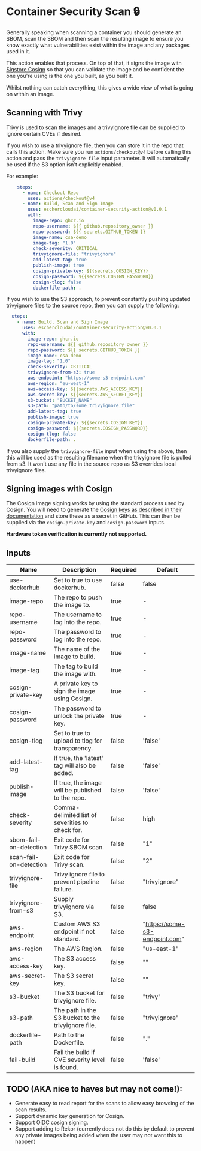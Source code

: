# Container Security Scan :lock:

Generally speaking when scanning a container you should generate an SBOM, scan the SBOM and then scan the resulting
image to ensure you know exactly what vulnerabilities exist within the image and any packages used in it.

This action enables that process. On top of that, it signs the image
with [Sigstore Cosign](https://github.com/sigstore/cosign) so that you can validate the image and be confident the one
you're using is the one you built, as you built it.

Whilst nothing can catch everything, this gives a wide view of what is going on within an image.

## Scanning with Trivy

Trivy is used to scan the images and a trivyignore file can be supplied to ignore certain CVEs if desired.

If you wish to use a trivyignore file, then you can store it in the repo that calls this action.
Make sure you run `actions/checkout@v4` before calling this action and pass the `trivyignore-file` input parameter.
It will automatically be used if the S3 option isn't explicitly enabled.

For example:

```yaml
    steps:
      - name: Checkout Repo
        uses: actions/checkout@v4
      - name: Build, Scan and Sign Image
        uses: eschercloudai/container-security-action@v0.0.1
        with:
          image-repo: ghcr.io
          repo-username: ${{ github.repository_owner }}
          repo-password: ${{ secrets.GITHUB_TOKEN }}
          image-name: csa-demo
          image-tag: "1.0"
          check-severity: CRITICAL
          trivyignore-file: "trivyignore"
          add-latest-tag: true
          publish-image: true
          cosign-private-key: ${{secrets.COSIGN_KEY}}
          cosign-password: ${{secrets.COSIGN_PASSWORD}}
          cosign-tlog: false
          dockerfile-path: .
```

If you wish to use the S3 approach, to prevent constantly pushing updated trivyignore files to the source repo, then you
can supply the following:

```yaml
  steps:
    - name: Build, Scan and Sign Image
      uses: eschercloudai/container-security-action@v0.0.1
      with:
        image-repo: ghcr.io
        repo-username: ${{ github.repository_owner }}
        repo-password: ${{ secrets.GITHUB_TOKEN }}
        image-name: csa-demo
        image-tag: "1.0"
        check-severity: CRITICAL
        trivyignore-from-s3: true
        aws-endpoint: "https://some-s3-endpoint.com"
        aws-region: "eu-west-1"
        aws-access-key: ${{secrets.AWS_ACCESS_KEY}}
        aws-secret-key: ${{secrets.AWS_SECRET_KEY}}
        s3-bucket: "BUCKET_NAME"
        s3-path: "path/to/some_trivyignore_file"
        add-latest-tag: true
        publish-image: true
        cosign-private-key: ${{secrets.COSIGN_KEY}}
        cosign-password: ${{secrets.COSIGN_PASSWORD}}
        cosign-tlog: false
        dockerfile-path: .
```

If you also supply the `trivyignore-file` input when using the above, then this will be used as the resulting filename
when the trivyignore file is pulled from s3. It won't use any file in the source repo as S3 overrides local trivyignore
files.

## Signing images with Cosign

The Cosign image signing works by using the standard process used by Cosign.
You will need to generate the [Cosign keys as described in their documentation](https://docs.sigstore.dev/key_management/overview/) and store these as a secret in GitHub.
This can then be supplied via the `cosign-private-key` and `cosign-password` inputs.

**Hardware token verification is currently not supported.**

## Inputs

| Name                   | Description                                        | Required | Default                        |
|------------------------|----------------------------------------------------|----------|--------------------------------|
| use-dockerhub          | Set to true to use dockerhub.                      | false    | false                          |
| image-repo             | The repo to push the image to.                     | true     | -                              |
| repo-username          | The username to log into the repo.                 | true     | -                              |
| repo-password          | The password to log into the repo.                 | true     | -                              |
| image-name             | The name of the image to build.                    | true     | -                              |
| image-tag              | The tag to build the image with.                   | true     | -                              |
| cosign-private-key     | A private key to sign the image using Cosign.      | true     | -                              |
| cosign-password        | The password to unlock the private key.            | true     | -                              |
| cosign-tlog            | Set to true to upload to tlog for transparency.    | false    | 'false'                        |
| add-latest-tag         | If true, the 'latest' tag will also be added.      | false    | 'false'                        |
| publish-image          | If true, the image will be published to the repo.  | false    | 'false'                        |
| check-severity         | Comma-delimited list of severities to check for.   | false    | high                           |
| sbom-fail-on-detection | Exit code for Trivy SBOM scan.                     | false    | "1"                            |
| scan-fail-on-detection | Exit code for Trivy scan.                          | false    | "2"                            |
| trivyignore-file       | Trivy ignore file to prevent pipeline failure.     | false    | "trivyignore"                  |
| trivyignore-from-s3    | Supply trivyignore via S3.                         | false    | false                          |
| aws-endpoint           | Custom AWS S3 endpoint if not standard.            | false    | "https://some-s3-endpoint.com" |
| aws-region             | The AWS Region.                                    | false    | "us-east-1"                    |
| aws-access-key         | The S3 access key.                                 | false    | ""                             |
| aws-secret-key         | The S3 secret key.                                 | false    | ""                             |
| s3-bucket              | The S3 bucket for trivyignore file.                | false    | "trivy"                        |
| s3-path                | The path in the S3 bucket to the trivyignore file. | false    | "trivyignore"                  |
| dockerfile-path        | Path to the Dockerfile.                            | false    | "."                            |
| fail-build             | Fail the build if CVE severity level is found.     | false    | 'false'                        |

## TODO (AKA nice to haves but may not come!):

* Generate easy to read report for the scans to allow easy browsing of the scan results.
* Support dynamic key generation for Cosign.
* Support OIDC cosign signing.
* Support adding to Rekor (currently does not do this by default to prevent any private images being added when the user
  may not want this to happen)
